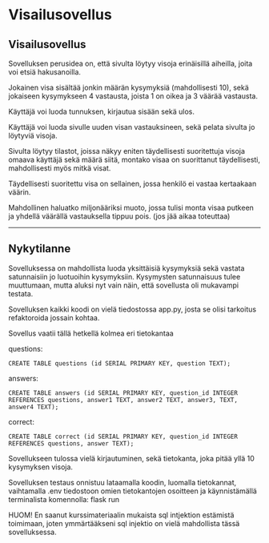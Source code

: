 # Visailusovellus

## Visailusovellus

Sovelluksen perusidea on, että sivulta löytyy visoja erinäisillä aiheilla, joita voi etsiä hakusanoilla.

Jokainen visa sisältää jonkin määrän kysymyksiä (mahdollisesti 10), sekä jokaiseen kysymykseen 4 vastausta, joista 1 on oikea ja 3 väärää vastausta.

Käyttäjä voi luoda tunnuksen, kirjautua sisään sekä ulos.

Käyttäjä voi luoda sivulle uuden visan vastauksineen, sekä pelata sivulta jo löytyviä visoja.

Sivulta löytyy tilastot, joissa näkyy eniten täydellisesti suoritettuja visoja omaava käyttäjä sekä määrä siitä, montako visaa on suorittanut täydellisesti, mahdollisesti myös mitkä visat.

Täydellisesti suoritettu visa on sellainen, jossa henkilö ei vastaa kertaakaan väärin.

Mahdollinen haluatko miljonääriksi muoto, jossa tulisi monta visaa putkeen ja yhdellä väärällä vastauksella tippuu pois. (jos jää aikaa toteuttaa)

------------------------------------------------------------------------------

## Nykytilanne

Sovelluksessa on mahdollista luoda yksittäisiä kysymyksiä sekä vastata satunnaisiin jo luotuoihin kysymyksiin. Kysymysten satunnaisuus tulee muuttumaan, mutta aluksi nyt vain näin, että sovellusta oli mukavampi testata.

Sovelluksen kaikki koodi on vielä tiedostossa app.py, josta se olisi tarkoitus refaktoroida jossain kohtaa.

Sovellus vaatii tällä hetkellä kolmea eri tietokantaa

questions: 
```
CREATE TABLE questions (id SERIAL PRIMARY KEY, question TEXT);
```
answers:
```
CREATE TABLE answers (id SERIAL PRIMARY KEY, question_id INTEGER REFERENCES questions, answer1 TEXT, answer2 TEXT, answer3, TEXT, answer4 TEXT);
```
correct:
```
CREATE TABLE correct (id SERIAL PRIMARY KEY, question_id INTEGER REFERENCES questions, answer TEXT);
```
Sovellukseen tulossa vielä kirjautuminen, sekä tietokanta, joka pitää yllä 10 kysymyksen visoja.

Sovelluksen testaus onnistuu lataamalla koodin, luomalla tietokannat, vaihtamalla .env tiedostoon omien tietokantojen osoitteen ja käynnistämällä terminalista komennolla: flask run

HUOM! En saanut kurssimateriaalin mukaista sql intjektion estämistä toimimaan, joten ymmärtääkseni sql injektio on vielä mahdollista tässä sovelluksessa.
